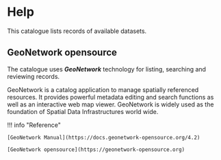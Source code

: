 # Help

This catalogue lists records of available datasets.

## GeoNetwork opensource

The catalogue uses ***GeoNetwork*** technology for listing, searching and reviewing records. 

GeoNetwork is a catalog application to manage spatially referenced resources. It provides powerful metadata editing and search functions as well as an interactive web map viewer. GeoNetwork is widely used as the foundation of Spatial Data Infrastructures world wide.

!!! info "Reference"

    [GeoNetwork Manual](https://docs.geonetwork-opensource.org/4.2)

    [GeoNetwork opensource](https://geonetwork-opensource.org)
